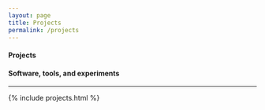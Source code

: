 ```yaml
---
layout: page
title: Projects
permalink: /projects
---
```


<h4 class="uk-text-large uk-text-light uk-margin-remove-bottom">
    Projects
</h4>
<h4 class="uk-text-lighter uk-margin-remove-top">
    Software, tools, and experiments
</h4>
<hr class="uk-divider-small">

{% include projects.html %}